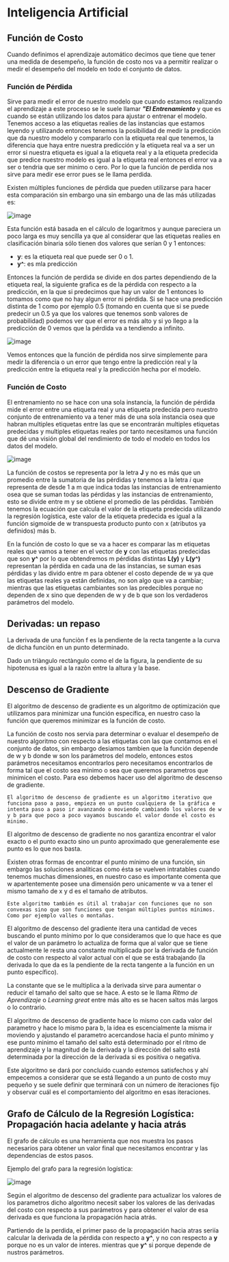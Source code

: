 # **Inteligencia Artificial**

## **Función de Costo**

Cuando definimos el aprendizaje automático decimos que tiene que tener una medida de desempeño, la función de costo nos va a permitir realizar o medir el desempeño del modelo en todo el conjunto de datos.

### **Función de Pérdida**

Sirve para medir el error de nuestro modelo que cuando estamos realizando el aprendizaje a este proceso se le suele llamar ***"El Entrenamiento*** y que es cuando se están utilizando los datos para ajustar o entrenar el modelo. Tenemos acceso a las etiquetas realies de las instancias que estamos leyendo y utilizando entonces tenemos la posibilidad de medir la predicción que da nuestro modelo y compararlo con la etiqueta real que tenemos, la diferencia que haya entre nuestra predicción y la etiqueta real va a ser un error si nuestra etiqueta es igual a la etiqueta real y a la etiqueta predecida que predice nuestro modelo es igual a la etiqueta real entonces el error va a ser o tendria que ser minimo o cero. Por lo que la función de perdida nos sirve para medir ese error pues se le llama perdida.

Existen múltiples funciones de pérdida que pueden utilizarse para hacer esta comparación sin embargo una sin embargo una de las más utilizadas es:

![image](https://drive.google.com/uc?export=view&id=1yarjd6oM9i1TbWYdw_Ou3fqDpNseZMeY)

Esta función está basada en el cálculo de logaritmos y aunque pareciera un poco larga es muy sencilla ya que al considerar que las etiquetas realies en clasificación binaria sólo tienen dos valores que serían 0 y 1 entonces:

- **y**: es la etiqueta real que puede ser 0 o 1.
- **y^**: es mla predicción

Entonces la función de perdida se divide en dos partes dependiendo de la etiqueta real, la siguiente grafica es de la pérdida con respecto a la predicción, en la que si predecimos que hay un valor de 1 entonces lo tomamos como que no hay algun error ni pérdida. Si se hace una predicción distinta de 1 como por ejemplo 0.5 (tomando en cuenta que si se puede predecir un 0.5 ya que los valores que tenemos sonb valores de probabilidad) podemos ver que el error es más alto y si yo llego a la predicción de 0 vemos que la pérdida va a tendiendo a infinito.

![image](https://drive.google.com/uc?export=view&id=1wKFxPgVU6c3eGa66V2laazjK751eREF1)

Vemos entonces que la función de pérdida nos sirve simplemente para medir la diferencia o un error que tengo entre la predicción real y la predicción entre la etiqueta real y la predicción hecha por el modelo.

### **Función de Costo**

El entrenamiento no se hace con una sola instancia, la función de pérdida mide el error entre una etiqueta real y una etiqueta predecida pero nuestro conjunto de entrenamiento va a tener más de una sola instancia osea que habran multiples etiquetas entre las que se encontrarán multiples etiquetas predecidas y multiples etiquetas reales por tanto necesitamos una función que dé una visión global del rendimiento de todo el modelo en todos los datos del modelo.

![image](https://drive.google.com/uc?export=view&id=1PcOkxsd4OLL_1oUom2ybxw27TXNAPWwo)

La función de costos se representa por la letra **J** y no es más que un promedio entre la sumatoria de las pérdidas y tenemos a la letra *i* que representa de desde 1 a m que indica todas las instancias de entrenamiento osea que se suman todas las pérdidas y las instancias de entrenamiento, esto se divide entre m y se obtiene el promedio de las pérdidas. También tenemos la ecuación que calcula el valor de la etiqueta predecida utilizando la regresión logística, este valor de la etiqueta predecida es igual a la función sigmoide de w transpuesta producto punto con x (atributos ya definidos) más b.

En la función de costo lo que se va a hacer es comparar las m etiquetas reales que vamos a tener en el vector de **y** con las etiquetas predecidas que son **y^** por lo que obtendremos m pérdidas distintas **L(y)** y **L(y^)** representan la pérdida en cada una de las instancias, se suman esas pérdidas y las divido entre m para obtener el costo depende de w ya que las etiquetas reales ya están definidas, no son algo que va a cambiar; mientras que las etiquetas cambiantes son las predecibles porque no dependen de x sino que dependen de w y de b que son los verdaderos parámetros del modelo.

## **Derivadas: un repaso** 

La derivada de una funciòn f es la  pendiente de la recta tangente a la curva de dicha funciòn en un punto determinado.

Dado un triàngulo rectàngulo como el de la figura, la pendiente de su hipotenusa es igual a la razòn entre la altura y la base.

## **Descenso de Gradiente**

El algoritmo de descenso de gradiente es un algoritmo de optimización que utilizamos para minimizar una función específica, en nuestro caso la función que queremos minimizar es la función de costo.

La función de costo nos servia para determinar o evaluar el desempeño de nuestro algoritmo con respecto a las etiquetas con las que contamos en el conjunto de datos, sin embargo desiamos tambien que la función depende de w y b donde w son los parámetros del modelo, entonces estos parámetros necesitamos encontrarlos pero necesitamos encontrarlos de forma tal que el costo sea minimo o sea que queremos parametros que minimicen el costo. Para eso debemos hacer uso del algoritmo de descenso de gradiente.

    El algoritmo de descenso de gradiente es un algoritmo iterativo que funciona paso a paso, empieza en un punto cualquiera de la gráfica e intenta paso a paso ir avanzando o moviendo cambiando los valores de w y b para que poco a poco vayamos buscando el valor donde el costo es minimo.

El algoritmo de descenso de gradiente no nos garantiza encontrar el valor exacto o el punto exacto sino un punto aproximado que generalemente ese punto es lo que nos basta.

Existen otras formas de encontrar el punto mínimo de una función, sin embargo las soluciones analíticas como ésta se vuelven intratables cuando tenemos muchas dimensiones, en nuestro caso es importante comenta que w apartentemente posee una dimensión pero unicamente w va a tener el mismo tamaño de x y d es el tamaño de atributos.

    Este algoritmo también es útil al trabajar con funciones que no son convexas sino que son funciones que tengan múltiples puntos mínimos. Como por ejemplo valles o montañas.

El algoritmo de descenso del gradiente itera una cantidad de veces buscando el punto mínimo por lo que consideramos que lo que hace es que el valor de un parámetro lo actualiza de forma que al valor que se tiene actualmente le resta una constante multiplicada por la derivada de función de costo con respecto al valor actual con el que se está trabajando (la derivada lo que da es la pendiente de la recta tangente a la función en un punto específico).

La constante que se le multiplica a la derivada sirve para aumentar o reducir el tamaño del salto que se hace. A esto se le llama *Ritmo de Aprendizaje* o *Learning great* entre más alto es se hacen saltos más largos o lo contrario.

El algoritmo de descenso de gradiente hace lo mismo con cada valor del parametro y hace lo mismo para b, la idea es escencialmente la misma ir moviendo y ajustando el parametro acercandose hacia el punto mínimo y ese punto minimo el tamaño del salto está determinado por el ritmo de aprendizaje y la magnitud de la derivada y la dirección del salto está determinada por la dirección de la derivada si es positiva o negativa.

Este algoritmo se dará por concluido cuando estemos satisfechos y ahí empecemos a considerar que se está llegando a un punto de costo muy pequeño y se suele definir que terminará con un número de iteraciones fijo y observar cuál es el comportamiento del algoritmo en esas iteraciones.

## **Grafo de Cálculo de la Regresión Logística: Propagación hacia adelante y hacia atrás**

El grafo de cálculo es una herramienta que nos muestra los pasos necesarios para obtener un valor final que necesitamos encontrar y las dependencias de estos pasos.

Ejemplo del grafo para la regresión logística:

![image](https://drive.google.com/uc?export=view&id=1mQxrsD3biKVS7yQ6RGXe3HKAylf-eoAU)

Según el algoritmo de descenso del gradiente para actualizar los valores de los parametros dicho algoritmo necesit saber los valores de las derivadas del costo con respecto a sus parámetros y para obtener el valor de esa derivada es que funciona la propagación hacia atrás.

Partiendo de la perdida, el primer paso de la propagación hacia atras seriía calcular la derivada de la pérdida con respecto a **y^**, y no con respecto a **y** porque no es un valor de interes. mientras que **y^** si porque depende de nustros parámetros.